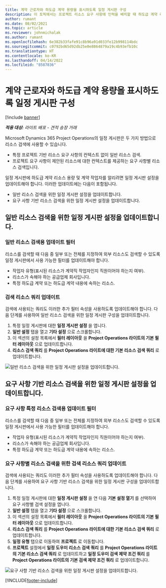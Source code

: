 ```yaml
---
title: 계약 근로자와 하도급 계약 용량을 표시하도록 일정 게시판 구성
description: 이 토픽에서는 프로젝트 리소스 요구 사항에 인력을 배치할 때 하도급 계약 리소스 용량을 표시하도록 Microsoft Dynamics 365 Project Operations의 일정 게시판을 구성하는 방법에 대해 설명합니다.
author: rumant
ms.date: 08/02/2021
ms.topic: article
ms.reviewer: johnmichalak
ms.author: rumant
ms.openlocfilehash: 6e382b33fafe91c8b96a91d033fe12b998114bdc
ms.sourcegitcommit: c0792bd65d92db25e0e8864879a19c4b93efb10c
ms.translationtype: HT
ms.contentlocale: ko-KR
ms.lasthandoff: 04/14/2022
ms.locfileid: "8587836"
---
```

# <a name="configure-schedule-board-to-show-contract-workers-and-subcontracted-capacity"></a>계약 근로자와 하도급 계약 용량을 표시하도록 일정 게시판 구성 

[!include [banner](../../includes/dataverse-preview.md)]

_**적용 대상:** 라이트 배포 - 견적 송장 거래_

Microsoft Dynamics 365 Project Operations의 일정 게시판은 두 가지 방법으로 리소스 검색에 사용할 수 있습니다.

- 특정 프로젝트 기반 리소스 요구 사항의 컨텍스트 없이 일반 리소스 검색.
- 프로젝트 요구 사항이 제안된 리소스에 대한 컨텍스트를 제공하는 요구 사항별 리소스 검색입니다.

일정 게시판에 하도급 계약 리소스 용량 및 계약 작업자를 알리려면 일정 게시판 설정을 업데이트해야 합니다. 이러한 업데이트에는 다음이 포함됩니다. 
- 일반 리소스 검색을 위한 일정 게시판 설정을 업데이트합니다.
- 요구 사항 기반 리소스 검색을 위한 일정 게시판 설정을 업데이트합니다.

## <a name="update-schedule-board-settings-for-general-resource-search"></a>일반 리소스 검색을 위한 일정 게시판 설정을 업데이트합니다.
### <a name="update-filters-for-general-resource-search"></a>일반 리소스 검색용 업데이트 필터
리소스를 검색할 때 다음 중 일부 또는 전체를 지정하여 외부 리소스도 검색할 수 있도록 일정 게시판에서 사용 가능한 필터를 업데이트해야 합니다.
  - 작업자 유형(표시된 리소스가 계약직 작업자인지 직원이어야 하는지 여부).
  - 리소스가 속해야 하는 공급업체 회사입니다.
  - 특정 하도급 계약 또는 하도급 계약 내용에 속하는 리소스.
    
### <a name="update-retrieve-resource-query"></a>검색 리소스 쿼리 업데이트
검색에 사용되는 쿼리도 이러한 추가 필터 속성을 사용하도록 업데이트해야 합니다. 다음 단계를 사용하여 일반 리소스 검색을 위한 일정 게시판 구성을 업데이트합니다.  
1. 특정 일정 게시판에 대한 **일정 게시판 설정** 을 엽니다.
2. **일반 설정** 탭을 열고 **기타 설정** 으로 스크롤합니다.
3. 이 섹션의 설정 목록에서 **필터 레이아웃** 을 **Project Operations 라이트의 기본 필터 레이아웃** 으로 업데이트합니다.
4. **리소스 검색 쿼리** 를 **Project Operations 라이트에 대한 기본 리소스 검색 쿼리** 로 업데이트합니다.

![일반 리소스 검색을 위한 일정 게시판 설정을 업데이트합니다.](../media/BoardSettings.png)  

## <a name="update-schedule-board-settings-for-requirementbased-resource-search"></a>요구 사항 기반 리소스 검색을 위한 일정 게시판 설정을 업데이트합니다.
### <a name="update-filters-for-requirement-specific-resource-search"></a>요구 사항 특정 리소스 검색용 업데이트 필터 
리소스를 검색할 때 다음 중 일부 또는 전체를 지정하여 외부 리소스도 검색할 수 있도록 일정 게시판에서 사용 가능한 필터를 업데이트해야 합니다.
 - 작업자 유형(표시된 리소스가 계약직 작업자인지 직원이어야 하는지 여부).
 - 리소스가 속해야 하는 공급업체 회사입니다.
 - 특정 하도급 계약 또는 하도급 계약 내용에 속하는 리소스.

### <a name="update-retrieve-resource-query-for-requirement-specific-resource-search"></a>요구 사항별 리소스 검색을 위한 검색 리소스 쿼리 업데이트 
검색에 사용되는 쿼리도 이러한 추가 필터 속성을 사용하도록 업데이트해야 합니다. 다음 단계를 사용하여 요구 사항 기반 리소스 검색을 위한 일정 게시판 구성을 업데이트합니다.

1. 특정 일정 게시판에 대한 **일정 게시판 설정** 을 연 다음 **기본 설정 열기** 를 선택하여 요구 사항별 검색 설정을 엽니다.
2. **일반 설정** 탭을 열고 **기타 설정** 으로 스크롤합니다.
3. 이 섹션의 설정 목록에서 **필터 레이아웃** 을 **Project Operations 라이트의 기본 필터 레이아웃** 으로 업데이트합니다.
4. **리소스 검색 쿼리** 를 **Project Operations 라이트에 대한 기본 리소스 검색 쿼리** 로 업데이트합니다.
5. **일정 유형** 탭으로 이동하여 **프로젝트** 로 이동합니다.
6. **프로젝트** 설정에서 **일정 도우미 리소스 검색 쿼리** 를 **Project Operations 라이트의 기본 리소스 검색 쿼리** 로 업데이트하고 **일정 도우미 검색 제약 조건 쿼리** 를 **Project Operations 라이트의 기본 검색 제약 조건 쿼리** 로 업데이트합니다.

![요구 사항 기반 리소스 검색을 위한 일정 게시판 설정을 업데이트합니다.](../media/SASettings.png)  

[!INCLUDE[footer-include](../../includes/footer-banner.md)]
